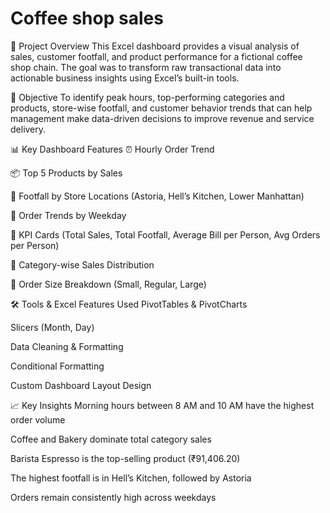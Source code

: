 # Coffee shop sales

📌 Project Overview
This Excel dashboard provides a visual analysis of sales, customer footfall, and product performance for a fictional coffee shop chain. The goal was to transform raw transactional data into actionable business insights using Excel’s built-in tools.

🎯 Objective
To identify peak hours, top-performing categories and products, store-wise footfall, and customer behavior trends that can help management make data-driven decisions to improve revenue and service delivery.

📊 Key Dashboard Features
⏰ Hourly Order Trend

📦 Top 5 Products by Sales

📍 Footfall by Store Locations (Astoria, Hell’s Kitchen, Lower Manhattan)

📆 Order Trends by Weekday

🧾 KPI Cards (Total Sales, Total Footfall, Average Bill per Person, Avg Orders per Person)

🥤 Category-wise Sales Distribution

📐 Order Size Breakdown (Small, Regular, Large)

🛠 Tools & Excel Features Used
PivotTables & PivotCharts

Slicers (Month, Day)

Data Cleaning & Formatting

Conditional Formatting

Custom Dashboard Layout Design

📈 Key Insights
Morning hours between 8 AM and 10 AM have the highest order volume

Coffee and Bakery dominate total category sales

Barista Espresso is the top-selling product (₹91,406.20)

The highest footfall is in Hell’s Kitchen, followed by Astoria

Orders remain consistently high across weekdays
